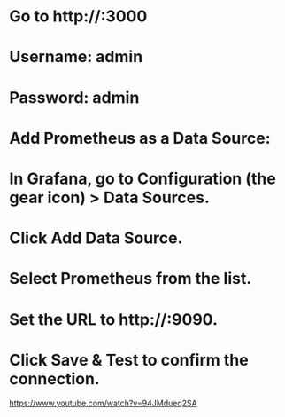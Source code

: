 
# Go to http://<your-server-ip>:3000
# Username: admin
# Password: admin 

# Add Prometheus as a Data Source:

# In Grafana, go to Configuration (the gear icon) > Data Sources.
# Click Add Data Source.
# Select Prometheus from the list.
# Set the URL to http://<your-server-ip>:9090.
# Click Save & Test to confirm the connection.

https://www.youtube.com/watch?v=94JMdueq2SA